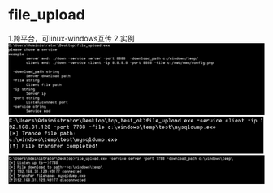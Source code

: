 # file_upload
1.跨平台，可linux-windows互传
2.实例
![image](https://github.com/0ddman/file_upload/blob/master/images/1.PNG)
![image](https://github.com/0ddman/file_upload/blob/master/images/2.PNG)
![image](https://github.com/0ddman/file_upload/blob/master/images/3.PNG)
